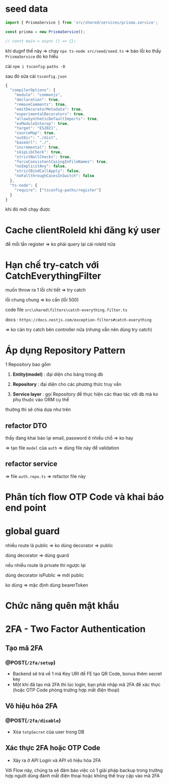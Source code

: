 # seed data

```ts
import { PrismaService } from 'src/shared/services/prisma.service';

const prisma = new PrismaService();

// const main = async () => {};
```

khi dugnf thế này => chạy `npx ts-node src/seed/seed.ts` => báo lỗi ko thấy `PrismaService` do ko hiểu

cài `npm i tsconfig-paths -D`

sau đó sửa cái `tsconfig.json`

```ts
{
  "compilerOptions": {
    "module": "commonjs",
    "declaration": true,
    "removeComments": true,
    "emitDecoratorMetadata": true,
    "experimentalDecorators": true,
    "allowSyntheticDefaultImports": true,
    "esModuleInterop": true,
    "target": "ES2021",
    "sourceMap": true,
    "outDir": "./dist",
    "baseUrl": "./",
    "incremental": true,
    "skipLibCheck": true,
    "strictNullChecks": true,
    "forceConsistentCasingInFileNames": true,
    "noImplicitAny": false,
    "strictBindCallApply": false,
    "noFallthroughCasesInSwitch": false
  },
  "ts-node": {
    "require": ["tsconfig-paths/register"]
  }
}

```

khi đó mới chạy được

# Cache clientRoleId khi đăng ký user

để mỗi lần register => ko phải query lại cái roleId nữa

# Hạn chế try-catch với CatchEverythingFilter

muốn throw ra 1 lỗi chi tiết => try catch

lỗi chung chung => ko cần (lỗi 500)

code file `src\shared\filters\catch-everything.filter.ts`

docs : `https://docs.nestjs.com/exception-filters#catch-everything`

=> ko càn try catch bên controller nữa (nhưng vẫn nên dùng try catch)

# Áp dụng Repository Pattern

1 Repository bao gồm

1. **Entity(model)** : đại diện cho bảng trong db

2. **Repository** : đại diện cho các phương thức truy vấn
3. **Service layer** : gọi Repository để thực hiện các thao tác với db mà ko phụ thuộc vào ORM cụ thể

thường thì sẽ chia dựa như trên

## refactor DTO

thấy đang khai báo lại email, password ở nhiều chỗ => ko hay

=> tạo file `model` của `auth` => dùng file này để validation

## refactor service

=> file `auth.repo.ts` => refactor file này

# Phân tích flow OTP Code và khai báo end point

# global guard

nhiều route là public => ko dùng decorator => public

dùng decorator => dùng guard

nếu nhiều route là private thì ngược lại

dùng decorator isPublic => mới public

ko dùng => mặc định dùng bearerToken

# Chức năng quên mật khẩu

# 2FA - Two Factor Authentication

## Tạo mã 2FA

### @POST(`/2fa/setup`)

- Backend sẽ trả về 1 mã Key URI để FE tạo QR Code, bonus thêm secret key
- Một khi đã tạo mã 2FA thì lúc login, bạn phải nhập mã 2FA để xác thực (hoặc OTP Code phòng trường hợp mất điện thoại)

## Vô hiệu hóa 2FA

### @POST(`/2fa/disable`)

- Xóa `totpSecret` của user trong DB

## Xác thực 2FA hoặc OTP Code

- Xảy ra ở API Login và API vô hiệu hóa 2FA

Với Flow này, chúng ta sẽ đảm bảo việc có 1 giải pháp backup trong trường hợp người dùng đánh mất điện thoại hoặc không thể truy cập vào mã 2FA
